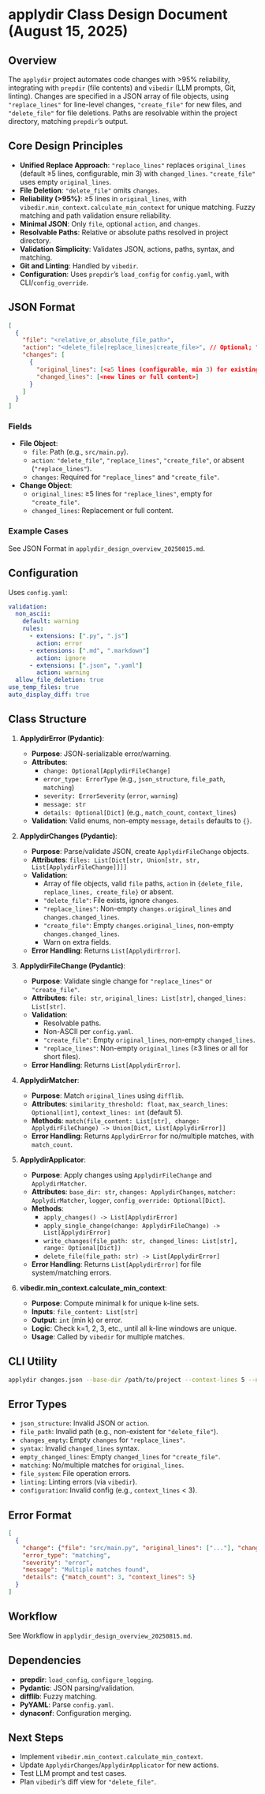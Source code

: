 # applydir Class Design Document (August 15, 2025)

## Overview
The `applydir` project automates code changes with >95% reliability, integrating with `prepdir` (file contents) and `vibedir` (LLM prompts, Git, linting). Changes are specified in a JSON array of file objects, using `"replace_lines"` for line-level changes, `"create_file"` for new files, and `"delete_file"` for file deletions. Paths are resolvable within the project directory, matching `prepdir`’s output.

## Core Design Principles
- **Unified Replace Approach**: `"replace_lines"` replaces `original_lines` (default ≥5 lines, configurable, min 3) with `changed_lines`. `"create_file"` uses empty `original_lines`.
- **File Deletion**: `"delete_file"` omits `changes`.
- **Reliability (>95%)**: ≥5 lines in `original_lines`, with `vibedir.min_context.calculate_min_context` for unique matching. Fuzzy matching and path validation ensure reliability.
- **Minimal JSON**: Only `file`, optional `action`, and `changes`.
- **Resolvable Paths**: Relative or absolute paths resolved in project directory.
- **Validation Simplicity**: Validates JSON, actions, paths, syntax, and matching.
- **Git and Linting**: Handled by `vibedir`.
- **Configuration**: Uses `prepdir`’s `load_config` for `config.yaml`, with CLI/`config_override`.

## JSON Format
```json
[
  {
    "file": "<relative_or_absolute_file_path>",
    "action": "<delete_file|replace_lines|create_file>", // Optional; "replace_lines" default
    "changes": [
      {
        "original_lines": [<≥5 lines (configurable, min 3) for existing files, or empty>],
        "changed_lines": [<new lines or full content>]
      }
    ]
  }
]
```

### Fields
- **File Object**:
  - `file`: Path (e.g., `src/main.py`).
  - `action`: `"delete_file"`, `"replace_lines"`, `"create_file"`, or absent (`"replace_lines"`).
  - `changes`: Required for `"replace_lines"` and `"create_file"`.
- **Change Object**:
  - `original_lines`: ≥5 lines for `"replace_lines"`, empty for `"create_file"`.
  - `changed_lines`: Replacement or full content.

### Example Cases
See JSON Format in `applydir_design_overview_20250815.md`.

## Configuration
Uses `config.yaml`:
```yaml
validation:
  non_ascii:
    default: warning
    rules:
      - extensions: [".py", ".js"]
        action: error
      - extensions: [".md", ".markdown"]
        action: ignore
      - extensions: [".json", ".yaml"]
        action: warning
  allow_file_deletion: true
use_temp_files: true
auto_display_diff: true
```

## Class Structure
1. **ApplydirError (Pydantic)**:
   - **Purpose**: JSON-serializable error/warning.
   - **Attributes**:
     - `change: Optional[ApplydirFileChange]`
     - `error_type: ErrorType` (e.g., `json_structure`, `file_path`, `matching`)
     - `severity: ErrorSeverity` (`error`, `warning`)
     - `message: str`
     - `details: Optional[Dict]` (e.g., `match_count`, `context_lines`)
   - **Validation**: Valid enums, non-empty `message`, `details` defaults to `{}`.

2. **ApplydirChanges (Pydantic)**:
   - **Purpose**: Parse/validate JSON, create `ApplydirFileChange` objects.
   - **Attributes**: `files: List[Dict[str, Union[str, str, List[ApplydirFileChange]]]]`
   - **Validation**:
     - Array of file objects, valid `file` paths, `action` in `{delete_file, replace_lines, create_file}` or absent.
     - `"delete_file"`: File exists, ignore `changes`.
     - `"replace_lines"`: Non-empty `changes.original_lines` and `changes.changed_lines`.
     - `"create_file"`: Empty `changes.original_lines`, non-empty `changes.changed_lines`.
     - Warn on extra fields.
   - **Error Handling**: Returns `List[ApplydirError]`.

3. **ApplydirFileChange (Pydantic)**:
   - **Purpose**: Validate single change for `"replace_lines"` or `"create_file"`.
   - **Attributes**: `file: str`, `original_lines: List[str]`, `changed_lines: List[str]`.
   - **Validation**:
     - Resolvable paths.
     - Non-ASCII per `config.yaml`.
     - `"create_file"`: Empty `original_lines`, non-empty `changed_lines`.
     - `"replace_lines"`: Non-empty `original_lines` (≥3 lines or all for short files).
   - **Error Handling**: Returns `List[ApplydirError]`.

4. **ApplydirMatcher**:
   - **Purpose**: Match `original_lines` using `difflib`.
   - **Attributes**: `similarity_threshold: float`, `max_search_lines: Optional[int]`, `context_lines: int` (default 5).
   - **Methods**: `match(file_content: List[str], change: ApplydirFileChange) -> Union[Dict, List[ApplydirError]]`
   - **Error Handling**: Returns `ApplydirError` for no/multiple matches, with `match_count`.

5. **ApplydirApplicator**:
   - **Purpose**: Apply changes using `ApplydirFileChange` and `ApplydirMatcher`.
   - **Attributes**: `base_dir: str`, `changes: ApplydirChanges`, `matcher: ApplydirMatcher`, `logger`, `config_override: Optional[Dict]`.
   - **Methods**:
     - `apply_changes() -> List[ApplydirError]`
     - `apply_single_change(change: ApplydirFileChange) -> List[ApplydirError]`
     - `write_changes(file_path: str, changed_lines: List[str], range: Optional[Dict])`
     - `delete_file(file_path: str) -> List[ApplydirError]`
   - **Error Handling**: Returns `List[ApplydirError]` for file system/matching errors.

6. **vibedir.min_context.calculate_min_context**:
   - **Purpose**: Compute minimal k for unique k-line sets.
   - **Inputs**: `file_content: List[str]`
   - **Output**: `int` (min k) or error.
   - **Logic**: Check k=1, 2, 3, etc., until all k-line windows are unique.
   - **Usage**: Called by `vibedir` for multiple matches.

## CLI Utility
```bash
applydir changes.json --base-dir /path/to/project --context-lines 5 --no-temp-files --allow-file-deletion true --non-ascii-action=error --log-level=DEBUG
```

## Error Types
- `json_structure`: Invalid JSON or `action`.
- `file_path`: Invalid path (e.g., non-existent for `"delete_file"`).
- `changes_empty`: Empty `changes` for `"replace_lines"`.
- `syntax`: Invalid `changed_lines` syntax.
- `empty_changed_lines`: Empty `changed_lines` for `"create_file"`.
- `matching`: No/multiple matches for `original_lines`.
- `file_system`: File operation errors.
- `linting`: Linting errors (via `vibedir`).
- `configuration`: Invalid config (e.g., `context_lines` < 3).

## Error Format
```json
[
  {
    "change": {"file": "src/main.py", "original_lines": ["..."], "changed_lines": ["..."]},
    "error_type": "matching",
    "severity": "error",
    "message": "Multiple matches found",
    "details": {"match_count": 3, "context_lines": 5}
  }
]
```

## Workflow
See Workflow in `applydir_design_overview_20250815.md`.

## Dependencies
- **prepdir**: `load_config`, `configure_logging`.
- **Pydantic**: JSON parsing/validation.
- **difflib**: Fuzzy matching.
- **PyYAML**: Parse `config.yaml`.
- **dynaconf**: Configuration merging.

## Next Steps
- Implement `vibedir.min_context.calculate_min_context`.
- Update `ApplydirChanges`/`ApplydirApplicator` for new actions.
- Test LLM prompt and test cases.
- Plan `vibedir`’s diff view for `"delete_file"`.